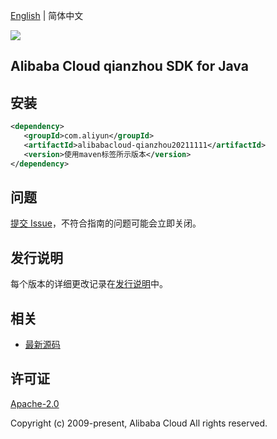 [English](README.md) | 简体中文

![](https://aliyunsdk-pages.alicdn.com/icons/AlibabaCloud.svg)

## Alibaba Cloud qianzhou SDK for Java

## 安装

```xml
<dependency>
   <groupId>com.aliyun</groupId>
   <artifactId>alibabacloud-qianzhou20211111</artifactId>
   <version>使用maven标签所示版本</version>
</dependency>
```

## 问题

[提交 Issue](https://github.com/aliyun/alibabacloud-java-async-sdk/issues/new)，不符合指南的问题可能会立即关闭。

## 发行说明

每个版本的详细更改记录在[发行说明](./ChangeLog.txt)中。

## 相关

- [最新源码](https://github.com/aliyun/alibabacloud-async-java-sdk/)

## 许可证

[Apache-2.0](http://www.apache.org/licenses/LICENSE-2.0)

Copyright (c) 2009-present, Alibaba Cloud All rights reserved.
